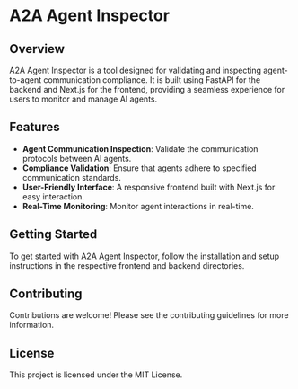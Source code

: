 # A2A Agent Inspector

## Overview

A2A Agent Inspector is a tool designed for validating and inspecting agent-to-agent communication compliance. It is built using FastAPI for the backend and Next.js for the frontend, providing a seamless experience for users to monitor and manage AI agents.

## Features

- **Agent Communication Inspection**: Validate the communication protocols between AI agents.
- **Compliance Validation**: Ensure that agents adhere to specified communication standards.
- **User-Friendly Interface**: A responsive frontend built with Next.js for easy interaction.
- **Real-Time Monitoring**: Monitor agent interactions in real-time.

## Getting Started

To get started with A2A Agent Inspector, follow the installation and setup instructions in the respective frontend and backend directories.

## Contributing

Contributions are welcome! Please see the contributing guidelines for more information.

## License

This project is licensed under the MIT License.
